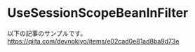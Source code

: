 # UseSessionScopeBeanInFilter
以下の記事のサンプルです。  
https://qiita.com/devnokiyo/items/e02cad0e81ad8ba9d73e
